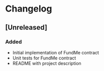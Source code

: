 # Changelog

## [Unreleased]

### Added
- Initial implementation of FundMe contract
- Unit tests for FundMe contract
- README with project description
